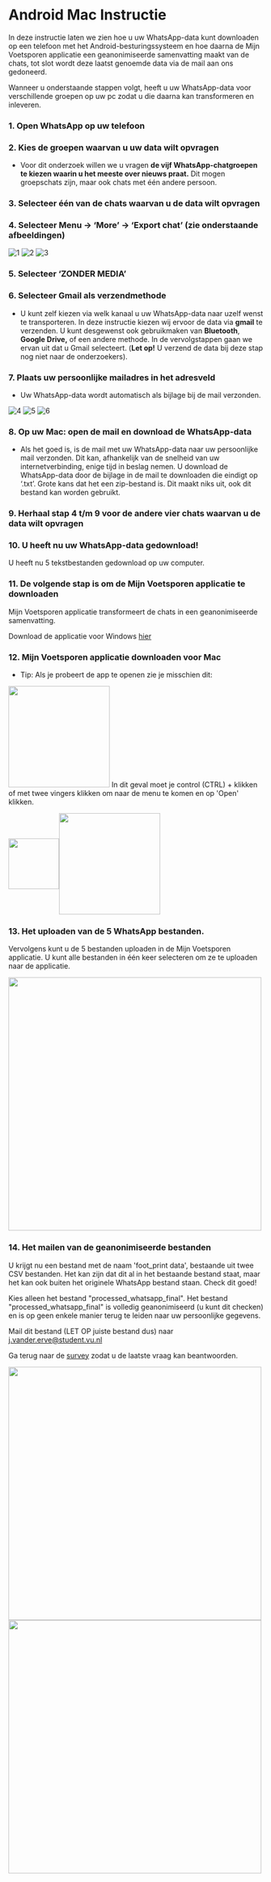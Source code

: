 
# Android Mac Instructie
In deze instructie laten we zien hoe u uw WhatsApp-data kunt downloaden op een telefoon met het Android-besturingssysteem en hoe daarna de Mijn Voetsporen applicatie een geanonimiseerde samenvatting maakt van de chats, tot slot wordt deze laatst genoemde data via de mail aan ons gedoneerd.

Wanneer u onderstaande stappen volgt, heeft u uw WhatsApp-data voor verschillende groepen op uw pc zodat u die daarna kan transformeren en inleveren.

### 1. Open WhatsApp op uw telefoon

### 2. Kies de groepen waarvan u uw data wilt opvragen

 - Voor dit onderzoek willen we u vragen **de vijf WhatsApp-chatgroepen te kiezen waarin u het meeste over nieuws praat.** Dit mogen groepschats zijn, maar ook chats met één andere persoon.

### 3. Selecteer één van de chats waarvan u de data wilt opvragen

### 4. Selecteer Menu → ‘More’ → ‘Export chat’ (zie onderstaande afbeeldingen)

![1](1.jpg)
![2](2.jpg)
![3](3.jpg)

### 5. Selecteer ‘ZONDER MEDIA’

### 6. Selecteer Gmail als verzendmethode

- U kunt zelf kiezen via welk kanaal u uw WhatsApp-data naar uzelf wenst te transporteren. In deze instructie kiezen wij ervoor de data via **gmail** te verzenden. U kunt desgewenst ook gebruikmaken van **Bluetooth**, **Google Drive,** of een andere methode. In de vervolgstappen gaan we ervan uit dat u Gmail selecteert. (**Let op!** U verzend de data bij deze stap nog niet naar de onderzoekers).

### 7. Plaats uw persoonlijke mailadres in het adresveld

- Uw WhatsApp-data wordt automatisch als bijlage bij de mail verzonden.

![4](4.jpg)
![5](5.jpg)
![6](6.jpg)

### 8. Op uw Mac: open de mail en download de WhatsApp-data

- Als het goed is, is de mail met uw WhatsApp-data naar uw persoonlijke mail verzonden. Dit kan, afhankelijk van de snelheid van uw internetverbinding, enige tijd in beslag nemen. U download de WhatsApp-data door de bijlage in de mail te downloaden die eindigt op ‘.txt’. Grote kans dat het een zip-bestand is. Dit maakt niks uit, ook dit bestand kan worden gebruikt.  

### 9. Herhaal stap 4 t/m 9 voor de andere vier chats waarvan u de data wilt opvragen

### 10. U heeft nu uw WhatsApp-data gedownload!

U heeft nu 5 tekstbestanden gedownload op uw computer. 

### 11. De volgende stap is om de Mijn Voetsporen applicatie te downloaden

Mijn Voetsporen applicatie transformeert de chats in een geanonimiseerde samenvatting. 

Download de applicatie voor Windows [hier](https://github.com/FeLoe/Lab2020/blob/standalone/standalone/dist/mijnvoetsporen.dmg?raw=True) 

### 12. Mijn Voetsporen applicatie downloaden voor Mac

- Tip: Als je probeert de app te openen zie je misschien dit:
<img src="https://i0.wp.com/www.reviewcentralme.com/wp-content/uploads/2017/04/Image-1.png" width="200">
In dit geval moet je control (CTRL) + klikken of met twee vingers klikken om naar de menu te komen en op 'Open' klikken.
  <p float="left"><img src="https://i1.wp.com/www.reviewcentralme.com/wp-content/uploads/2017/04/Image-2.png" align="center" width="100"><img align="center" src="https://i0.wp.com/www.reviewcentralme.com/wp-content/uploads/2017/04/Image-3.png" width="200"></p>

### 13. Het uploaden van de 5 WhatsApp bestanden.
Vervolgens kunt u de 5 bestanden uploaden in de Mijn Voetsporen applicatie. U kunt alle bestanden in één keer selecteren om ze te uploaden naar de applicatie. 

<img src=Extra4.jpg width="500">

### 14. Het mailen van de geanonimiseerde bestanden
U krijgt nu een bestand met de naam 'foot_print data', bestaande uit twee CSV bestanden. Het kan zijn dat dit al in het bestaande bestand staat, maar het kan ook buiten het originele WhatsApp bestand staan. Check dit goed!

Kies alleen het bestand "processed_whatsapp_final". Het bestand "processed_whatsapp_final" is volledig geanonimiseerd (u kunt dit checken) en is op geen enkele manier terug te leiden naar uw persoonlijke gegevens. 

Mail dit bestand (LET OP juiste bestand dus) naar j.vander.erve@student.vu.nl

Ga terug naar de [survey](https://vuamsterdam.eu.qualtrics.com/jfe/form/SV_b3BpjjteY6l24Kx) zodat u de laatste vraag kan beantwoorden. 

<img src=Extra5.jpg width="500">
<img src=Extra6.jpg width="500">



